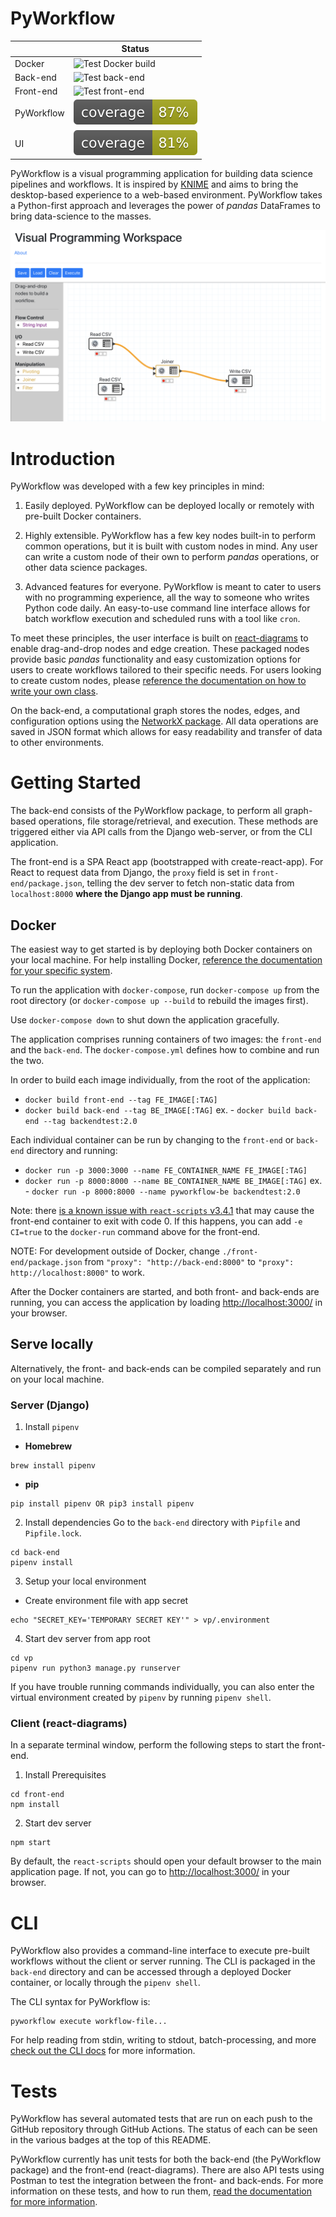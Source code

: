 # PyWorkflow
|            | Status |
|------------|--------|
| Docker     | ![Test Docker build](https://github.com/matthew-t-smith/visual-programming/workflows/Test%20Docker%20build/badge.svg)    |
| Back-end   | ![Test back-end](https://github.com/matthew-t-smith/visual-programming/workflows/Test%20back-end/badge.svg) |
| Front-end  | ![Test front-end](https://github.com/matthew-t-smith/visual-programming/workflows/Test%20front-end/badge.svg) |
| PyWorkflow | ![Code Coverage](./docs/media/pyworkflow_coverage.svg) |
| UI       | ![Code Coverage](./docs/media/ui_coverage.svg) |  

PyWorkflow is a visual programming application for building data science
pipelines and workflows. It is inspired by [KNIME](https://www.knime.com)
and aims to bring the desktop-based experience to a web-based environment.
PyWorkflow takes a Python-first approach and leverages the power of *pandas*
DataFrames to bring data-science to the masses.

![Pyworkflow UI](./docs/media/pyworkflow-ui.png)

# Introduction
PyWorkflow was developed with a few key principles in mind:

1) Easily deployed. PyWorkflow can be deployed locally or remotely with pre-built
Docker containers.

2) Highly extensible. PyWorkflow has a few key nodes built-in to perform common
operations, but it is built with custom nodes in mind. Any user can write a 
custom node of their own to perform *pandas* operations, or other data science
packages. 

3) Advanced features for everyone. PyWorkflow is meant to cater to users with
no programming experience, all the way to someone who writes Python code daily.
An easy-to-use command line interface allows for batch workflow execution and
scheduled runs with a tool like `cron`.

To meet these principles, the user interface is built on
[react-diagrams](https://github.com/projectstorm/react-diagrams)
to enable drag-and-drop nodes and edge creation. These packaged nodes provide
basic *pandas* functionality and easy customization options for users to create
workflows tailored to their specific needs. For users looking to create custom
nodes, please [reference the documentation on how to write your own class](docs/custom_nodes.md). 

On the back-end, a computational graph stores the nodes, edges, and
configuration options using the [NetworkX package](https://networkx.github.io).
All data operations are saved in JSON format which allows for easy readability
and transfer of data to other environments.  

# Getting Started
The back-end consists of the PyWorkflow package, to perform all graph-based
operations, file storage/retrieval, and execution. These methods are triggered
either via API calls from the Django web-server, or from the CLI application.

The front-end is a SPA React app (bootstrapped with create-react-app). For React
to request data from Django, the `proxy` field is set in `front-end/package.json`,
telling the dev server to fetch non-static data from `localhost:8000` **where
the Django app must be running**.

## Docker

The easiest way to get started is by deploying both Docker containers on your
local machine. For help installing Docker, [reference the documentation for your
specific system](https://docs.docker.com/get-docker/).

To run the application with `docker-compose`, run `docker-compose up` from the root directory
(or `docker-compose up --build` to rebuild the images first).

Use `docker-compose down` to shut down the application gracefully.

The application comprises running containers of two images: the `front-end` and
the `back-end`. The `docker-compose.yml` defines how to combine and run the two.

In order to build each image individually, from the root of the application:
- `docker build front-end --tag FE_IMAGE[:TAG]`
- `docker build back-end --tag BE_IMAGE[:TAG]`
  ex. - `docker build back-end --tag backendtest:2.0`

Each individual container can be run by changing to the `front-end` or `back-end` directory and running:
- `docker run -p 3000:3000 --name FE_CONTAINER_NAME FE_IMAGE[:TAG]`
- `docker run -p 8000:8000 --name BE_CONTAINER_NAME BE_IMAGE[:TAG]`
  ex. - `docker run -p 8000:8000 --name pyworkflow-be backendtest:2.0`

Note: there [is a known issue with `react-scripts` v3.4.1](https://github.com/facebook/create-react-app/issues/8688)
that may cause the front-end container to exit with code 0. If this happens,
you can add `-e CI=true` to the `docker-run` command above for the front-end.

NOTE: For development outside of Docker, change `./front-end/package.json`
from `"proxy": "http://back-end:8000"` to `"proxy": http://localhost:8000"` to work.

After the Docker containers are started, and both front- and back-ends are running,
you can access the application by loading [http://localhost:3000/](http://localhost:3000/)
in your browser.

## Serve locally

Alternatively, the front- and back-ends can be compiled separately and run on
your local machine. 

### Server (Django)

1. Install `pipenv`

- **Homebrew**
       
```
brew install pipenv
```
       
- **pip**
    
```
pip install pipenv OR pip3 install pipenv
```        
2. Install dependencies
Go to the `back-end` directory with `Pipfile` and `Pipfile.lock`.
```
cd back-end
pipenv install
```
3. Setup your local environment

- Create environment file with app secret 
```
echo "SECRET_KEY='TEMPORARY SECRET KEY'" > vp/.environment
```

4. Start dev server from app root
```
cd vp
pipenv run python3 manage.py runserver
```
    
If you have trouble running commands individually, you can also enter the
virtual environment created by `pipenv` by running `pipenv shell`.

### Client (react-diagrams)
In a separate terminal window, perform the following steps to start the
front-end.

1. Install Prerequisites
```
cd front-end
npm install
```
2. Start dev server
```
npm start
```

By default, the `react-scripts` should open your default browser to the main
application page. If not, you can go to [http://localhost:3000/](http://localhost:3000/)
in your browser.

# CLI
PyWorkflow also provides a command-line interface to execute pre-built workflows
without the client or server running. The CLI is packaged in the `back-end`
directory and can be accessed through a deployed Docker container, or locally
through the `pipenv shell`. 

The CLI syntax for PyWorkflow is:
```
pyworkflow execute workflow-file...
```

For help reading from stdin, writing to stdout, batch-processing, and more
[check out the CLI docs](docs/cli.md) for more information.

# Tests
PyWorkflow has several automated tests that are run on each push to the GitHub
repository through GitHub Actions. The status of each can be seen in the various
badges at the top of this README.

PyWorkflow currently has unit tests for both the back-end (the PyWorkflow
package) and the front-end (react-diagrams). There are also API tests
using Postman to test the integration between the front- and back-ends. For more
information on these tests, and how to run them, [read the documentation for more
information](docs/tests.md). 
